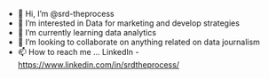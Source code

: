 - 👋 Hi, I’m @srd-theprocess
- 👀 I’m interested in Data for marketing and develop strategies
- 🌱 I’m currently learning data analytics
- 💞️ I’m looking to collaborate on anything related on data journalism
- 📫 How to reach me ... LinkedIn - https://www.linkedin.com/in/srdtheprocess/

<!---
srd-theprocess/srd-theprocess is a ✨ special ✨ repository because its `README.md` (this file) appears on your GitHub profile.
You can click the Preview link to take a look at your changes.
--->
